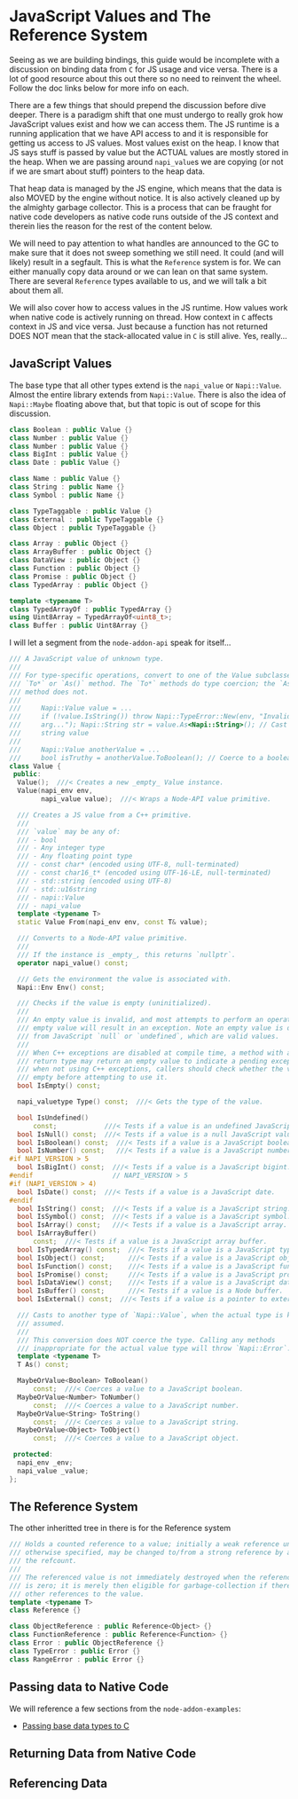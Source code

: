 # JavaScript Values and The Reference System

Seeing as we are building bindings, this guide would be incomplete with a discussion on binding data from `C` for JS usage and vice versa.  There is a lot of good resource about this out there so no need to reinvent the wheel.  Follow the doc links below for more info on each.

There are a few things that should prepend the discussion before dive deeper.  There is a paradigm shift that one must undergo to really grok how JavaScript values exist and how we can access them.  The JS runtime is a running application that we have API access to and it is responsible for getting us access to JS values.  Most values exist on the heap.  I know that JS says stuff is passed by value but the ACTUAL values are mostly stored in the heap.  When we are passing around `napi_value`s we are copying (or not if we are smart about stuff) pointers to the heap data.

That heap data is managed by the JS engine, which means that the data is also MOVED by the engine without notice. It is also actively cleaned up by the almighty garbage collector.  This is a process that can be fraught for native code developers as native code runs outside of the JS context and therein lies the reason for the rest of the content below.  

We will need to pay attention to what handles are announced to the GC to make sure that it does not sweep something we still need. It could (and will likely) result in a segfault. This is what the `Reference` system is for.  We can either manually copy data around or we can lean on that same system.  There are several `Reference` types available to us, and we will talk a bit about them all.

We will also cover how to access values in the JS runtime.  How values work when native code is actively running on thread.  How context in `C` affects context in JS and vice versa.  Just because a function has not returned DOES NOT mean that the stack-allocated value in `C` is still alive.  Yes, really...

## JavaScript Values

The base type that all other types extend is the `napi_value` or `Napi::Value`.  Almost the entire library extends from `Napi::Value`.  There is also the idea of `Napi::Maybe` floating above that, but that topic is out of scope for this discussion.

```c++
class Boolean : public Value {}
class Number : public Value {}
class Number : public Value {}
class BigInt : public Value {}
class Date : public Value {}

class Name : public Value {}
class String : public Name {}
class Symbol : public Name {}

class TypeTaggable : public Value {}
class External : public TypeTaggable {}
class Object : public TypeTaggable {}

class Array : public Object {}
class ArrayBuffer : public Object {}
class DataView : public Object {}
class Function : public Object {}
class Promise : public Object {}
class TypedArray : public Object {}

template <typename T>
class TypedArrayOf : public TypedArray {}
using Uint8Array = TypedArrayOf<uint8_t>;
class Buffer : public Uint8Array {}
```

I will let a segment from the `node-addon-api` speak for itself...

```c++
/// A JavaScript value of unknown type.
///
/// For type-specific operations, convert to one of the Value subclasses using a
/// `To*` or `As()` method. The `To*` methods do type coercion; the `As()`
/// method does not.
///
///     Napi::Value value = ...
///     if (!value.IsString()) throw Napi::TypeError::New(env, "Invalid
///     arg..."); Napi::String str = value.As<Napi::String>(); // Cast to a
///     string value
///
///     Napi::Value anotherValue = ...
///     bool isTruthy = anotherValue.ToBoolean(); // Coerce to a boolean value
class Value {
 public:
  Value();  ///< Creates a new _empty_ Value instance.
  Value(napi_env env,
        napi_value value);  ///< Wraps a Node-API value primitive.

  /// Creates a JS value from a C++ primitive.
  ///
  /// `value` may be any of:
  /// - bool
  /// - Any integer type
  /// - Any floating point type
  /// - const char* (encoded using UTF-8, null-terminated)
  /// - const char16_t* (encoded using UTF-16-LE, null-terminated)
  /// - std::string (encoded using UTF-8)
  /// - std::u16string
  /// - napi::Value
  /// - napi_value
  template <typename T>
  static Value From(napi_env env, const T& value);

  /// Converts to a Node-API value primitive.
  ///
  /// If the instance is _empty_, this returns `nullptr`.
  operator napi_value() const;

  /// Gets the environment the value is associated with.
  Napi::Env Env() const;

  /// Checks if the value is empty (uninitialized).
  ///
  /// An empty value is invalid, and most attempts to perform an operation on an
  /// empty value will result in an exception. Note an empty value is distinct
  /// from JavaScript `null` or `undefined`, which are valid values.
  ///
  /// When C++ exceptions are disabled at compile time, a method with a `Value`
  /// return type may return an empty value to indicate a pending exception. So
  /// when not using C++ exceptions, callers should check whether the value is
  /// empty before attempting to use it.
  bool IsEmpty() const;

  napi_valuetype Type() const;  ///< Gets the type of the value.

  bool IsUndefined()
      const;            ///< Tests if a value is an undefined JavaScript value.
  bool IsNull() const;  ///< Tests if a value is a null JavaScript value.
  bool IsBoolean() const;  ///< Tests if a value is a JavaScript boolean.
  bool IsNumber() const;   ///< Tests if a value is a JavaScript number.
#if NAPI_VERSION > 5
  bool IsBigInt() const;  ///< Tests if a value is a JavaScript bigint.
#endif                    // NAPI_VERSION > 5
#if (NAPI_VERSION > 4)
  bool IsDate() const;  ///< Tests if a value is a JavaScript date.
#endif
  bool IsString() const;  ///< Tests if a value is a JavaScript string.
  bool IsSymbol() const;  ///< Tests if a value is a JavaScript symbol.
  bool IsArray() const;   ///< Tests if a value is a JavaScript array.
  bool IsArrayBuffer()
      const;  ///< Tests if a value is a JavaScript array buffer.
  bool IsTypedArray() const;  ///< Tests if a value is a JavaScript typed array.
  bool IsObject() const;      ///< Tests if a value is a JavaScript object.
  bool IsFunction() const;    ///< Tests if a value is a JavaScript function.
  bool IsPromise() const;     ///< Tests if a value is a JavaScript promise.
  bool IsDataView() const;    ///< Tests if a value is a JavaScript data view.
  bool IsBuffer() const;      ///< Tests if a value is a Node buffer.
  bool IsExternal() const;  ///< Tests if a value is a pointer to external data.

  /// Casts to another type of `Napi::Value`, when the actual type is known or
  /// assumed.
  ///
  /// This conversion does NOT coerce the type. Calling any methods
  /// inappropriate for the actual value type will throw `Napi::Error`.
  template <typename T>
  T As() const;

  MaybeOrValue<Boolean> ToBoolean()
      const;  ///< Coerces a value to a JavaScript boolean.
  MaybeOrValue<Number> ToNumber()
      const;  ///< Coerces a value to a JavaScript number.
  MaybeOrValue<String> ToString()
      const;  ///< Coerces a value to a JavaScript string.
  MaybeOrValue<Object> ToObject()
      const;  ///< Coerces a value to a JavaScript object.

 protected:
  napi_env _env;
  napi_value _value;
};
```

## The Reference System

 The other inheritted tree in there is for the Reference system

```c++
/// Holds a counted reference to a value; initially a weak reference unless
/// otherwise specified, may be changed to/from a strong reference by adjusting
/// the refcount.
///
/// The referenced value is not immediately destroyed when the reference count
/// is zero; it is merely then eligible for garbage-collection if there are no
/// other references to the value.
template <typename T>
class Reference {}

class ObjectReference : public Reference<Object> {}
class FunctionReference : public Reference<Function> {}
class Error : public ObjectReference {}
class TypeError : public Error {}
class RangeError : public Error {}
```

## Passing data to Native Code

We will reference a few sections from the `node-addon-examples`:

- [Passing base data types to C]()

## Returning Data from Native Code

## Referencing Data
